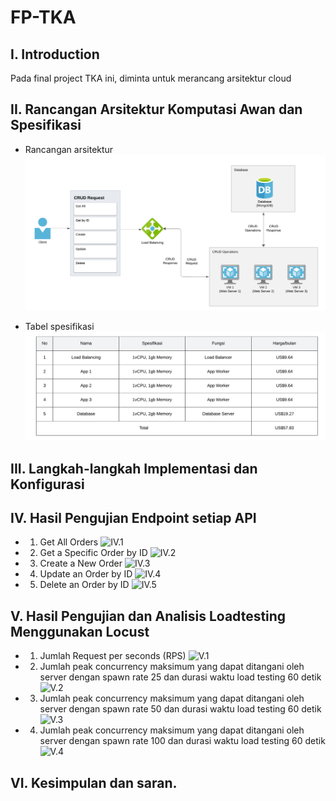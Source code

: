 # FP-TKA

## I. Introduction
Pada final project TKA ini, diminta untuk merancang arsitektur cloud 

## II. Rancangan Arsitektur Komputasi Awan dan Spesifikasi
- Rancangan arsitektur
![alt text](img/rancangan_arsitektur.png)


- Tabel spesifikasi
![alt text](img/tabel_spesifikasi.png)

## III. Langkah-langkah Implementasi dan Konfigurasi

## IV. Hasil Pengujian Endpoint setiap API
- 1. Get All Orders
![IV.1](img/IV.1.png)

- 2. Get a Specific Order by ID
![IV.2](img/IV.2.png)

- 3. Create a New Order
![IV.3](img/IV.3.png)

- 4. Update an Order by ID
![IV.4](img/IV.4.png)

- 5. Delete an Order by ID
![IV.5](img/IV.5.png)


## V. Hasil Pengujian dan Analisis Loadtesting Menggunakan Locust
- 1. Jumlah Request per seconds (RPS)
![V.1](img/IV.1.png)

- 2. Jumlah peak concurrency maksimum yang dapat ditangani oleh server dengan spawn rate 25 dan durasi waktu load testing 60 detik
![V.2](img/IV.2.png)

- 3. Jumlah peak concurrency maksimum yang dapat ditangani oleh server dengan spawn rate 50 dan durasi waktu load testing 60 detik
![V.3](img/IV.3.png)

- 4. Jumlah peak concurrency maksimum yang dapat ditangani oleh server dengan spawn rate 100 dan durasi waktu load testing 60 detik
![V.4](img/IV.4.png)

## VI. Kesimpulan dan saran.